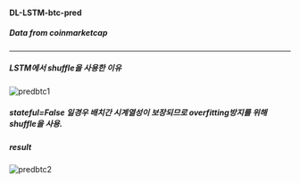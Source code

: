 #### DL-LSTM-btc-pred
##### Data from coinmarketcap
---
##### LSTM에서 shuffle을 사용한 이유
![predbtc1](https://user-images.githubusercontent.com/71945157/95032319-04126280-06f5-11eb-9762-435a5c46ec61.png)
##### stateful=False 일경우 배치간 시계열성이 보장되므로 overfitting방지를 위해 shuffle을 사용.



##### result
![predbtc2](https://user-images.githubusercontent.com/71945157/95032699-851e2980-06f6-11eb-9e18-b0f514326ecc.png)

